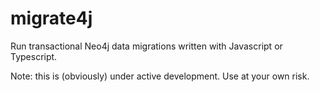 # migrate4j

Run transactional Neo4j data migrations written with Javascript or Typescript.

Note: this is (obviously) under active development. Use at your own risk.
